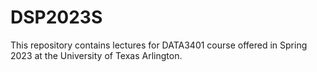 # DSP2023S
This repository contains lectures for DATA3401 course offered in Spring 2023 at the University of Texas Arlington.
